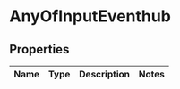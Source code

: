 # AnyOfInputEventhub

## Properties
Name | Type | Description | Notes
------------ | ------------- | ------------- | -------------
